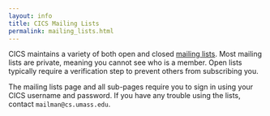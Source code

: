 ```yaml
---
layout: info
title: CICS Mailing Lists
permalink: mailing_lists.html
---
```


CICS maintains a variety of both open and closed [mailing lists](https://mailman.cs.umass.edu/mailman/listinfo). Most mailing lists are private, meaning you cannot see who is a member. Open lists typically require a verification step to prevent others from subscribing you.

<!--break-->

The mailing lists page and all sub-pages require you to sign in using your CICS username and password. If you have any trouble using the lists, contact `mailman@cs.umass.edu`.